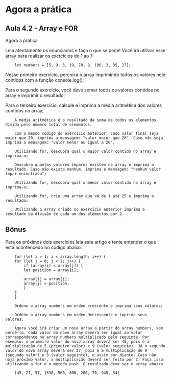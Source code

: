 # Agora a prática

## Aula 4.2 - Array e FOR
Agora a prática

Leia atentamente os enunciados e faça o que se pede! Você irá utilizar esse array para realizar os exercícios do 1 ao 7:

        let numbers = [5, 9, 3, 19, 70, 8, 100, 2, 35, 27];

Nesse primeiro exercício, percorra o array imprimindo todos os valores nele contidos com a função console.log();

Para o segundo exercício, você deve somar todos os valores contidos no array e imprimir o resultado;

Para o terceiro exercício, calcule e imprima a média aritmética dos valores contidos no array;

        A média aritmética é o resultado da soma de todos os elementos divido pelo número total de elementos.

        Com o mesmo código do exercício anterior, caso valor final seja maior que 20, imprima a mensagem: "valor maior que 20". Caso não seja, imprima a mensagem: "valor menor ou igual a 20";

        Utilizando for, descubra qual o maior valor contido no array e imprima-o;

        Descubra quantos valores ímpares existem no array e imprima o resultado. Caso não exista nenhum, imprima a mensagem: "nenhum valor ímpar encontrado";

        Utilizando for, descubra qual o menor valor contido no array e imprima-o;
        
        Utilizando for, crie uma array que vá de 1 até 25 e imprima o resultado;
        
        Utilizando o array criado no exercício anterior imprima o resultado da divisão de cada um dos elementos por 2.

## Bônus

Para os próximos dois exercícios leia este artigo e tente entender o que está acontencedo no código abaixo:

        for (let i = 1; i < array.length; i++) {
        for (let j = 0; j < i; j++) {
            if (array[i] < array[j]) {
            let position = array[i];

            array[i] = array[j];
            array[j] = position;
            }
        }
        }

        Ordene o array numbers em ordem crescente e imprima seus valores;

        Ordene o array numbers em ordem decrescente e imprima seus valores;

        Agora você irá criar um novo array a partir do array numbers, sem perdê-lo. Cada valor do novo array deverá ser igual ao valor correspondente no array numbers multiplicado pelo seguinte. Por exemplo: o primeiro valor do novo array deverá ser 45, pois é a multiplicação de 5 (primeiro valor) e 9 (valor seguinte). Já o segundo valor do novo array deverá ser 27, pois é a multiplicação de 9 (segundo valor) e 3 (valor seguinte), e assim por diante. Caso não haja próximo valor, a multiplicação deverá ser feita por 2. Faça isso utilizando o for e o método push. O resultado deve ser o array abaixo:

        [45, 27, 57, 1330, 560, 800, 200, 70, 945, 54]
        
